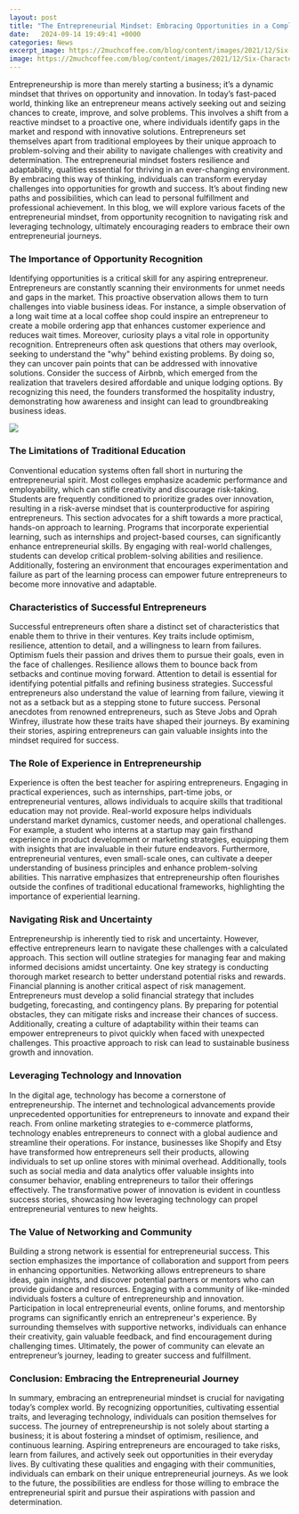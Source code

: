 ```yaml
---
layout: post
title: "The Entrepreneurial Mindset: Embracing Opportunities in a Complex World"
date:   2024-09-14 19:49:41 +0000
categories: News
excerpt_image: https://2muchcoffee.com/blog/content/images/2021/12/Six-Characteristics-Of-The-Entrepreneurial-Mindset.png
image: https://2muchcoffee.com/blog/content/images/2021/12/Six-Characteristics-Of-The-Entrepreneurial-Mindset.png
---
```


Entrepreneurship is more than merely starting a business; it’s a dynamic mindset that thrives on opportunity and innovation. In today’s fast-paced world, thinking like an entrepreneur means actively seeking out and seizing chances to create, improve, and solve problems. This involves a shift from a reactive mindset to a proactive one, where individuals identify gaps in the market and respond with innovative solutions. Entrepreneurs set themselves apart from traditional employees by their unique approach to problem-solving and their ability to navigate challenges with creativity and determination.
The entrepreneurial mindset fosters resilience and adaptability, qualities essential for thriving in an ever-changing environment. By embracing this way of thinking, individuals can transform everyday challenges into opportunities for growth and success. It’s about finding new paths and possibilities, which can lead to personal fulfillment and professional achievement. In this blog, we will explore various facets of the entrepreneurial mindset, from opportunity recognition to navigating risk and leveraging technology, ultimately encouraging readers to embrace their own entrepreneurial journeys.
### The Importance of Opportunity Recognition
Identifying opportunities is a critical skill for any aspiring entrepreneur. Entrepreneurs are constantly scanning their environments for unmet needs and gaps in the market. This proactive observation allows them to turn challenges into viable business ideas. For instance, a simple observation of a long wait time at a local coffee shop could inspire an entrepreneur to create a mobile ordering app that enhances customer experience and reduces wait times.
Moreover, curiosity plays a vital role in opportunity recognition. Entrepreneurs often ask questions that others may overlook, seeking to understand the "why" behind existing problems. By doing so, they can uncover pain points that can be addressed with innovative solutions. Consider the success of Airbnb, which emerged from the realization that travelers desired affordable and unique lodging options. By recognizing this need, the founders transformed the hospitality industry, demonstrating how awareness and insight can lead to groundbreaking business ideas.

![](https://2muchcoffee.com/blog/content/images/2021/12/Six-Characteristics-Of-The-Entrepreneurial-Mindset.png)
### The Limitations of Traditional Education
Conventional education systems often fall short in nurturing the entrepreneurial spirit. Most colleges emphasize academic performance and employability, which can stifle creativity and discourage risk-taking. Students are frequently conditioned to prioritize grades over innovation, resulting in a risk-averse mindset that is counterproductive for aspiring entrepreneurs.
This section advocates for a shift towards a more practical, hands-on approach to learning. Programs that incorporate experiential learning, such as internships and project-based courses, can significantly enhance entrepreneurial skills. By engaging with real-world challenges, students can develop critical problem-solving abilities and resilience. Additionally, fostering an environment that encourages experimentation and failure as part of the learning process can empower future entrepreneurs to become more innovative and adaptable.
### Characteristics of Successful Entrepreneurs
Successful entrepreneurs often share a distinct set of characteristics that enable them to thrive in their ventures. Key traits include optimism, resilience, attention to detail, and a willingness to learn from failures. Optimism fuels their passion and drives them to pursue their goals, even in the face of challenges. Resilience allows them to bounce back from setbacks and continue moving forward.
Attention to detail is essential for identifying potential pitfalls and refining business strategies. Successful entrepreneurs also understand the value of learning from failure, viewing it not as a setback but as a stepping stone to future success. Personal anecdotes from renowned entrepreneurs, such as Steve Jobs and Oprah Winfrey, illustrate how these traits have shaped their journeys. By examining their stories, aspiring entrepreneurs can gain valuable insights into the mindset required for success.
### The Role of Experience in Entrepreneurship
Experience is often the best teacher for aspiring entrepreneurs. Engaging in practical experiences, such as internships, part-time jobs, or entrepreneurial ventures, allows individuals to acquire skills that traditional education may not provide. Real-world exposure helps individuals understand market dynamics, customer needs, and operational challenges.
For example, a student who interns at a startup may gain firsthand experience in product development or marketing strategies, equipping them with insights that are invaluable in their future endeavors. Furthermore, entrepreneurial ventures, even small-scale ones, can cultivate a deeper understanding of business principles and enhance problem-solving abilities. This narrative emphasizes that entrepreneurship often flourishes outside the confines of traditional educational frameworks, highlighting the importance of experiential learning.
### Navigating Risk and Uncertainty
Entrepreneurship is inherently tied to risk and uncertainty. However, effective entrepreneurs learn to navigate these challenges with a calculated approach. This section will outline strategies for managing fear and making informed decisions amidst uncertainty. One key strategy is conducting thorough market research to better understand potential risks and rewards.
Financial planning is another critical aspect of risk management. Entrepreneurs must develop a solid financial strategy that includes budgeting, forecasting, and contingency plans. By preparing for potential obstacles, they can mitigate risks and increase their chances of success. Additionally, creating a culture of adaptability within their teams can empower entrepreneurs to pivot quickly when faced with unexpected challenges. This proactive approach to risk can lead to sustainable business growth and innovation.
### Leveraging Technology and Innovation
In the digital age, technology has become a cornerstone of entrepreneurship. The internet and technological advancements provide unprecedented opportunities for entrepreneurs to innovate and expand their reach. From online marketing strategies to e-commerce platforms, technology enables entrepreneurs to connect with a global audience and streamline their operations.
For instance, businesses like Shopify and Etsy have transformed how entrepreneurs sell their products, allowing individuals to set up online stores with minimal overhead. Additionally, tools such as social media and data analytics offer valuable insights into consumer behavior, enabling entrepreneurs to tailor their offerings effectively. The transformative power of innovation is evident in countless success stories, showcasing how leveraging technology can propel entrepreneurial ventures to new heights.
### The Value of Networking and Community
Building a strong network is essential for entrepreneurial success. This section emphasizes the importance of collaboration and support from peers in enhancing opportunities. Networking allows entrepreneurs to share ideas, gain insights, and discover potential partners or mentors who can provide guidance and resources.
Engaging with a community of like-minded individuals fosters a culture of entrepreneurship and innovation. Participation in local entrepreneurial events, online forums, and mentorship programs can significantly enrich an entrepreneur's experience. By surrounding themselves with supportive networks, individuals can enhance their creativity, gain valuable feedback, and find encouragement during challenging times. Ultimately, the power of community can elevate an entrepreneur’s journey, leading to greater success and fulfillment.
### Conclusion: Embracing the Entrepreneurial Journey
In summary, embracing an entrepreneurial mindset is crucial for navigating today’s complex world. By recognizing opportunities, cultivating essential traits, and leveraging technology, individuals can position themselves for success. The journey of entrepreneurship is not solely about starting a business; it is about fostering a mindset of optimism, resilience, and continuous learning.
Aspiring entrepreneurs are encouraged to take risks, learn from failures, and actively seek out opportunities in their everyday lives. By cultivating these qualities and engaging with their communities, individuals can embark on their unique entrepreneurial journeys. As we look to the future, the possibilities are endless for those willing to embrace the entrepreneurial spirit and pursue their aspirations with passion and determination.